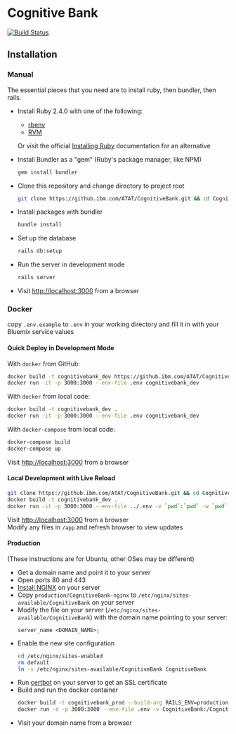 # Cognitive Bank
[![Build Status](https://travis-ci.org/IBM-DSE/CognitiveBank.svg?branch=master)](https://travis-ci.org/IBM-DSE/CognitiveBank)

## Installation

### Manual

The essential pieces that you need are to install ruby, then bundler, then rails.
 
* Install Ruby 2.4.0 with one of the following:
  - [rbenv](https://github.com/rbenv/rbenv#installation)
  - [RVM](https://rvm.io/rvm/install)
  
  Or visit the official [Installing Ruby](https://www.ruby-lang.org/en/documentation/installation/) documentation for an alternative
 
* Install Bundler as a "gem" (Ruby's package manager, like NPM)
    ```bash
    gem install bundler
    ```
* Clone this repository and change directory to project root
    ```bash
    git clone https://github.ibm.com/ATAT/CognitiveBank.git && cd CognitiveBank
    ```
* Install packages with bundler
    ```bash
    bundle install
    ```
* Set up the database
    ```bash
    rails db:setup
    ```
* Run the server in development mode
    ```bash
    rails server
    ```
* Visit [http://localhost:3000](http://localhost:3000) from a browser

### Docker

copy `.env.example` to `.env` in your working directory and fill it in with your Bluemix service values

#### Quick Deploy in Development Mode
With `docker` from GitHub:
```bash
docker build -t cognitivebank_dev https://github.ibm.com/ATAT/CognitiveBank.git
docker run -it -p 3000:3000 --env-file .env cognitivebank_dev
```
With `docker` from local code:
```bash
docker build -t cognitivebank_dev .
docker run -it -p 3000:3000 --env-file .env cognitivebank_dev
```
With `docker-compose` from local code:
```bash
docker-compose build
docker-compose up
```
Visit [http://localhost:3000](http://localhost:3000) from a browser

#### Local Development with Live Reload
```bash
git clone https://github.ibm.com/ATAT/CognitiveBank.git && cd CognitiveBank
docker build -t cognitivebank_dev .
docker run -it -p 3000:3000 --env-file ../.env -v `pwd`:`pwd` -w `pwd` cognitivebank_dev rails db:migrate && rails server
```
Visit [http://localhost:3000](http://localhost:3000) from a browser</br>
Modify any files in `/app` and refresh browser to view updates

#### Production
(These instructions are for Ubuntu, other OSes may be different)
- Get a domain name and point it to your server
- Open ports 80 and 443
- [Install NGINX](https://www.nginx.com/resources/wiki/start/topics/tutorials/install/) on your server
- Copy `production/CognitiveBank-nginx` to `/etc/nginx/sites-available/CognitiveBank` on your server
- Modify the file on your server (`/etc/nginx/sites-available/CognitiveBank`) with the domain name pointing to your server:
    ```
    server_name <DOMAIN_NAME>;
    ```
- Enable the new site configuration
    ```bash
    cd /etc/nginx/sites-enabled
    rm default
    ln -s /etc/nginx/sites-available/CognitiveBank CognitiveBank
    ```
- Run [certbot](https://certbot.eff.org/) on your server to get an SSL certificate
- Build and run the docker container
    ```bash
    docker build -t cognitivebank_prod --build-arg RAILS_ENV=production https://github.ibm.com/ATAT/CognitiveBank.git
    docker run -d -p 3000:3000 --env-file .env -v CognitiveBank:/CognitiveBank/public cognitivebank_prod
    ```
- Visit your domain name from a browser